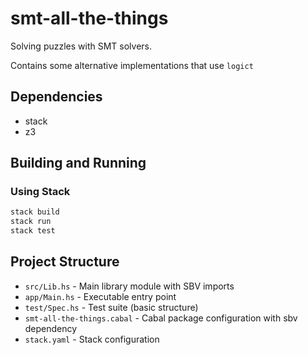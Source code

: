 # smt-all-the-things

Solving puzzles with SMT solvers.

Contains some alternative implementations that use `logict`

## Dependencies

* stack
* z3

## Building and Running


### Using Stack
```bash
stack build
stack run
stack test
```

## Project Structure

- `src/Lib.hs` - Main library module with SBV imports
- `app/Main.hs` - Executable entry point
- `test/Spec.hs` - Test suite (basic structure)
- `smt-all-the-things.cabal` - Cabal package configuration with sbv dependency
- `stack.yaml` - Stack configuration
